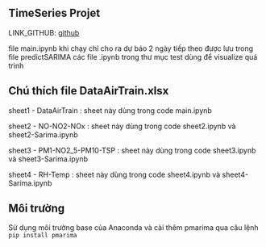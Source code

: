 ## TimeSeries Projet

LINK_GITHUB: [github](https://github.com/Darrell-Ha/timeseries-project)

file main.ipynb khi chạy chỉ cho ra dự báo 2 ngày tiếp theo được lưu trong file predictSARIMA
các file .ipynb trong thư mục test dùng để visualize quá trình

## Chú thích file DataAirTrain.xlsx
sheet1 - DataAirTrain : sheet này dùng trong code main.ipynb

sheet2 - NO-NO2-NOx : sheet này dùng trong code sheet2.ipynb và sheet2-Sarima.ipynb

sheet3 - PM1-NO2_5-PM10-TSP : sheet này dùng trong code sheet3.ipynb và sheet3-Sarima.ipynb

sheet4 - RH-Temp : sheet này dùng trong code sheet4.ipynb và sheet4-Sarima.ipynb

## Môi trường
Sử dụng môi trường base của Anaconda và cài thêm pmarima qua câu lệnh `pip install pmarima`
